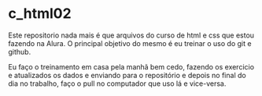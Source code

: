 # c_html02
Este repositorio nada mais é que arquivos do curso de html e css que estou fazendo na Alura.
O principal objetivo do mesmo é eu treinar o uso do git e github.

Eu faço o treinamento em casa pela manhã bem cedo, fazendo os exercicio e atualizados os dados e enviando para o repositório
e depois no final do dia no trabalho, faço o pull no computador que uso lá e vice-versa.

